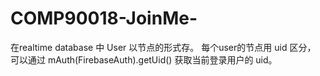 # COMP90018-JoinMe-

在realtime database 中 User 以节点的形式存。 每个user的节点用 uid 区分，
可以通过 mAuth(FirebaseAuth).getUid() 获取当前登录用户的 uid。

